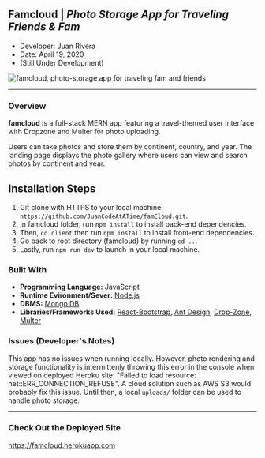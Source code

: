 ## Famcloud | *Photo Storage App for Traveling Friends & Fam*
- Developer: Juan Rivera
- Date: April 19, 2020
- (Still Under Development)


 ![famcloud, photo-storage app for traveling fam and friends](client/public/screenshot.PNG)

*****

### Overview
**famcloud** is a full-stack MERN app featuring a travel-themed user interface with Dropzone and Multer for photo uploading. 

Users can take photos and store them by continent, country, and year.  The landing page displays the photo gallery where users can view and search photos by continent and year.  

## Installation Steps
1. Git clone with HTTPS to your local machine ```https://github.com/JuanCodeAtATime/famCloud.git```.
2. In famcloud folder, run ```npm install``` to install back-end dependencies.  
3. Then,  ```cd client``` then run ```npm install``` to install front-end dependencies.  
4. Go back to root directory (famcloud) by running ``` cd .. ```.
5. Lastly, run ```npm run dev``` to launch in your local machine.


### Built With
* **Programming Language:** JavaScript 
* **Runtime Evironment/Sever:**  [Node.js](https://nodejs.org/en/)
* **DBMS:**  [Mongo DB](https://www.mongodb.com/)
* **Libraries/Frameworks Used:** [React-Bootstrap](https://react-bootstrap.github.io/), [Ant Design](https://ant.design/), [Drop-Zone](https://react-dropzone.js.org/), [Multer](https://www.npmjs.com/package/multer)



### Issues (Developer's Notes)
This app has no issues when running locally.  However, photo rendering and storage functionality is intermittenly throwing this error in the console when viewed on deployed Heroku site:  "Failed to load resource: net::ERR_CONNECTION_REFUSE".
A cloud solution such as AWS S3 would probably fix this issue.  Until then, a local ```uploads/``` folder can be used to handle photo storage. 

*****

### Check Out the Deployed Site
https://famcloud.herokuapp.com


